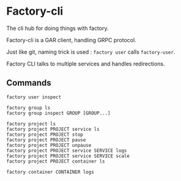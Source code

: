 Factory-cli
===========

The cli hub for doing things with factory.

Factory-cli is a GAR client, handling GRPC protocol.

Just like git, naming trick is used : `factory user` calls `factory-user`.

Factory CLI talks to multiple services and handles redirections.

Commands
--------

    factory user inspect

    factory group ls
    factory group inspect GROUP [GROUP...]

    factory project ls
    factory project PROJECT service ls
    factory project PROJECT stop
    factory project PROJECT pause
    factory project PROJECT unpause
    factory project PROJECT service SERVICE logs
    factory project PROJECT service SERVICE scale
    factory project PROJECT container ls

    factory container CONTAINER logs


